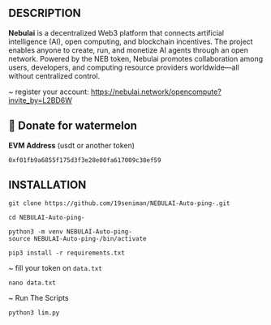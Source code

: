 ## DESCRIPTION

**Nebulai** is a decentralized Web3 platform that connects artificial intelligence (AI), open computing, and blockchain incentives. The project enables anyone to create, run, and monetize AI agents through an open network. Powered by the NEB token, Nebulai promotes collaboration among users, developers, and computing resource providers worldwide—all without centralized control.

~ register your account: https://nebulai.network/opencompute?invite_by=L2BD6W

##  🍉 Donate for  watermelon

**EVM Address** (usdt or another token)

```
0xf01fb9a6855f175d3f3e28e00fa617009c38ef59
```



## INSTALLATION

```
git clone https://github.com/19seniman/NEBULAI-Auto-ping-.git
```
```
cd NEBULAI-Auto-ping-
```
```
python3 -m venv NEBULAI-Auto-ping-
source NEBULAI-Auto-ping-/bin/activate
```
```
pip3 install -r requirements.txt
```
~ fill your token on `data.txt`
```
nano data.txt
```
~ Run The Scripts
```
python3 lim.py
```
